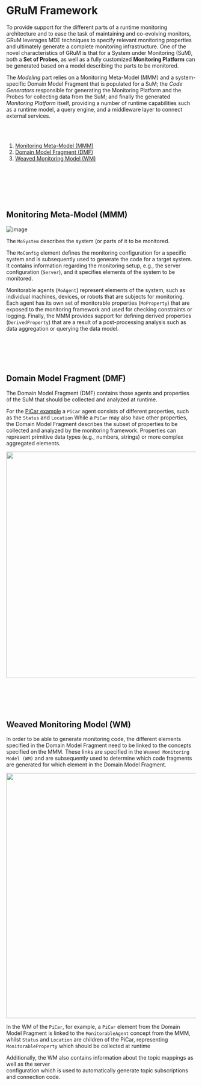 # GRuM Framework


To provide support for the different parts of a runtime monitoring architecture and to ease the task of maintaining and co-evolving monitors, GRuM leverages MDE techniques to specify relevant monitoring properties and ultimately generate a complete monitoring infrastructure. One of the novel characteristics of GRuM is that for a System under Monitoring (SuM), both a __Set of Probes__, as well as a fully customized __Monitoring Platform__ can be generated based on a model describing the parts to be monitored. 

The _Modeling_ part relies on a Monitoring Meta-Model (MMM) and a system-specific Domain Model Fragment that is populated for a SuM; the _Code Generators_ responsible for generating the Monitoring Platform and the Probes for collecting data from the SuM; and finally the generated _Monitoring Platform_ itself, providing a number of runtime capabilities such as a runtime model, a query engine, and a middleware layer to connect external services.


<br><br>

1. [Monitoring Meta-Model (MMM)](https://github.com/LIT-Rumors/grum/blob/grum_v1/wiki/GRUM_FRAMEWORK.md#monitoring-meta-model-mmm)
1. [Domain Model Fragment (DMF)](https://github.com/LIT-Rumors/grum/blob/grum_v1/wiki/GRUM_FRAMEWORK.md#domain-model-fragment-dmf)
1. [Weaved Monitoring Model (WM)](
https://github.com/LIT-Rumors/grum/blob/grum_v1/wiki/GRUM_FRAMEWORK.md#weaved-monitoring-model-wm)


<br><br><br><br><br>


## Monitoring Meta-Model (MMM)



![image](https://github.com/LIT-Rumors/grum/blob/grum_v1/wiki/images/monitoring-mm.png)

The ``MoSystem`` describes the system (or parts of it to be monitored.

The ``MoConfig`` element defines the monitoring configuration for a specific system and is subsequently used to generate the code for a target system. It contains information regarding the monitoring setup, e.g., the server configuration (``Server``), and it specifies  elements of the system to be monitored.

Monitorable agents (``MoAgent``) represent elements of the system, such as individual machines, devices, or robots that are subjects for monitoring. Each agent has its own set of monitorable properties (``MoProperty``) that are exposed to the monitoring framework and used for checking constraints or logging.
Finally, the MMM provides support for defining derived properties (``DerivedProperty``) that are a result of a post-processing analysis such as data aggregation or querying the data model.


<br><br><br><br>

## Domain Model Fragment (DMF)


The Domain Model Fragment (DMF) contains those agents and properties of the SuM that should be collected and analyzed at runtime.

For the [PiCar example](/wiki/MODEL_NEW_SYSTEM.md) a  ``PiCar`` agent consists of different properties, such as the ``Status`` and  ``Location``
While a ``PiCar`` may also have other properties,  the Domain Model Fragment describes the subset of properties to be collected and analyzed by the monitoring framework. Properties can represent primitive data types (e.g., numbers, strings) or more complex aggregated elements. 


<img src="https://github.com/LIT-Rumors/grum/blob/grum_v1/wiki/images/ecore_picar.png" width="600" />


<br><br><br><br>

## Weaved Monitoring Model (WM)



In order to be able to generate monitoring code, the different elements specified in the Domain Model Fragment need to be linked to the concepts specified on the MMM.
These links are specified in the ``Weaved Monitoring Model (WM)`` and are subsequently used to determine which code fragments are generated for which element in the Domain Model Fragment.


<img src="https://github.com/LIT-Rumors/grum/blob/grum_v1/wiki/images/weaved_picar.png" height="650" />

In the WM of the ``PiCar``, for example, a ``PiCar`` element from the  Domain Model Fragment is linked to the ``MonitorableAgent`` concept from the MMM, whilst ``Status`` and ``Location`` are children of the PiCar, representing  ``MonitorableProperty`` which should be collected at runtime 

Additionally, the WM also contains information about the topic mappings as well as the server  
configuration which is used to automatically generate topic subscriptions and connection code.







